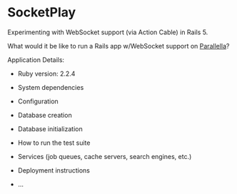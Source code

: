 SocketPlay
===

Experimenting with WebSocket support (via Action Cable) in Rails 5.

What would it be like to run a Rails app w/WebSocket support on [Parallella](/blog/2015/08/22/madison-ruby-and-parallella/)?

Application Details:

* Ruby version: 2.2.4

* System dependencies

* Configuration

* Database creation

* Database initialization

* How to run the test suite

* Services (job queues, cache servers, search engines, etc.)

* Deployment instructions

* ...
